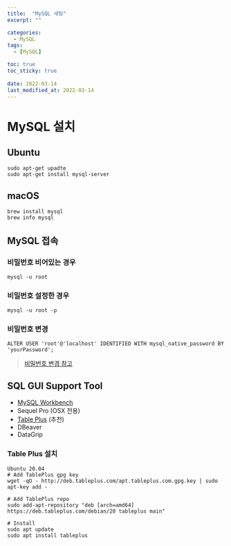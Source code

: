 ```yaml
---
title:  "MySQL 세팅"
excerpt: ""

categories:
  - MySQL
tags:
  - [MySQL]

toc: true
toc_sticky: true
 
date: 2022-03-14
last_modified_at: 2022-03-14
---
```

# MySQL 설치

## Ubuntu
```
sudo apt-get upadte
sudo apt-get install mysql-server
```

## macOS
```
brew install mysql
brew info mysql
```

## MySQL 접속
### 비밀번호 비어있는 경우
```
mysql -u root
```
### 비밀번호 설정한 경우
```
mysql -u root -p
```
### 비밀번호 변경
```
ALTER USER 'root'@'localhost' IDENTIFIED WITH mysql_native_password BY 'yourPassword'; 
```
> [비밀번호 변경 참고]( https://stackoverflow.com/questions/50093144/mysql-8-0-client-does-not-support-authentication-protocol-requested-by-server)

## SQL GUI Support Tool
- [MySQL Workbench](https://www.mysql.com/products/workbench/)
- Sequel Pro (OSX 전용)
- [Table Plus](https://tableplus.com/) (추천)
- DBeaver
- DataGrip

### Table Plus 설치
```
Ubuntu 20.04
# Add TablePlus gpg key
wget -qO - http://deb.tableplus.com/apt.tableplus.com.gpg.key | sudo apt-key add -

# Add TablePlus repo
sudo add-apt-repository "deb [arch=amd64] https://deb.tableplus.com/debian/20 tableplus main"

# Install
sudo apt update
sudo apt install tableplus
```